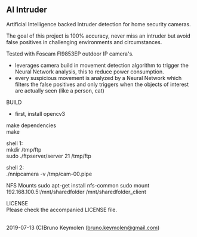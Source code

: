 ## AI Intruder

Artificial Intelligence backed Intruder detection for home security cameras.


The goal of this project is 100% accuracy, never miss an intruder but avoid false positives in challenging environments and circumstances. 

Tested with Foscam FI9853EP outdoor IP camera's.

- leverages camera build in movement detection algorithm to trigger the Neural Network analysis, this to reduce power consumption.
- every suspicious movement is analyzed by a Neural Network which filters the false positives and only triggers when the objects of interest are actually seen (like a person, cat)


BUILD
- first, install opencv3


make dependencies<br>
make

shell 1:<br>
mkdir /tmp/ftp<br>
sudo ./ftpserver/server 21 /tmp/ftp<br>

shell 2:<br>
./nnipcamera -v /tmp/cam-00.pipe<br>


NFS Mounts
sudo apt-get install nfs-common
sudo mount 192.168.100.5:/mnt/sharedfolder /mnt/sharedfolder_client


LICENSE<br>
Please check the accompanied LICENSE file.<br><br>

2019-07-13 (C)Bruno Keymolen (bruno.keymolen@gmail.com)
